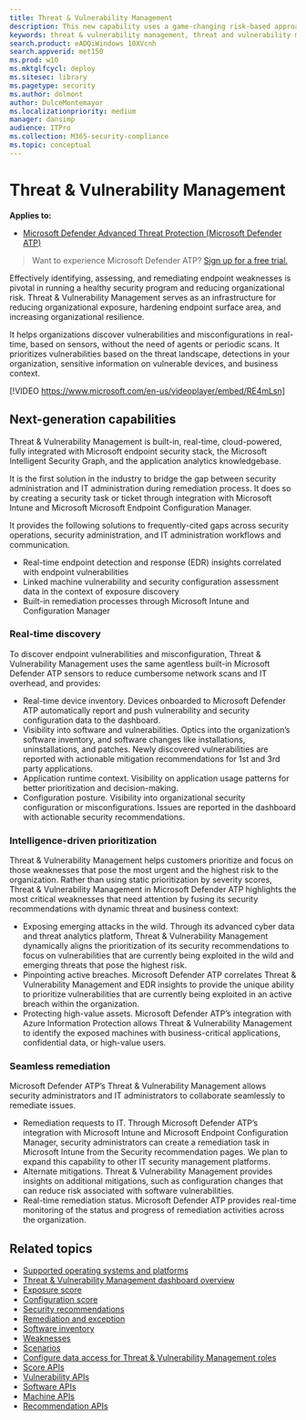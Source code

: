 ```yaml
---
title: Threat & Vulnerability Management
description: This new capability uses a game-changing risk-based approach to the discovery, prioritization, and remediation of endpoint vulnerabilities and misconfigurations.
keywords: threat & vulnerability management, threat and vulnerability management, MDATP TVM, MDATP-TVM, vulnerability management, vulnerability assessment, threat and vulnerability scanning, secure configuration asessment, windows defender atp, microsoft defender atp, endpoint vulnerabilities
search.product: eADQiWindows 10XVcnh
search.appverid: met150
ms.prod: w10
ms.mktglfcycl: deploy
ms.sitesec: library
ms.pagetype: security
ms.author: dolmont
author: DulceMontemayor
ms.localizationpriority: medium
manager: dansimp
audience: ITPro
ms.collection: M365-security-compliance 
ms.topic: conceptual
---
```


# Threat & Vulnerability Management
**Applies to:**
- [Microsoft Defender Advanced Threat Protection (Microsoft Defender ATP)](https://go.microsoft.com/fwlink/p/?linkid=2069559)

>Want to experience Microsoft Defender ATP? [Sign up for a free trial.](https://www.microsoft.com/microsoft-365/windows/microsoft-defender-atp?ocid=docs-wdatp-portaloverview-abovefoldlink) 

Effectively identifying, assessing, and remediating endpoint weaknesses is pivotal in running a healthy security program and reducing organizational risk. Threat & Vulnerability Management serves as an infrastructure for reducing organizational exposure, hardening endpoint surface area, and increasing organizational resilience. 

It helps organizations discover vulnerabilities and misconfigurations in real-time, based on sensors, without the need of agents or periodic scans. It prioritizes vulnerabilities based on the threat landscape, detections in your organization, sensitive information on vulnerable devices, and business context.

[!VIDEO https://www.microsoft.com/en-us/videoplayer/embed/RE4mLsn]

## Next-generation capabilities 
Threat & Vulnerability Management is built-in, real-time, cloud-powered, fully integrated with Microsoft endpoint security stack, the Microsoft Intelligent Security Graph, and the application analytics knowledgebase.  

It is the first solution in the industry to bridge the gap between security administration and IT administration during remediation process. It does so by creating a security task or ticket through integration with Microsoft Intune and Microsoft Microsoft Endpoint Configuration Manager.

It provides the following solutions to frequently-cited gaps across security operations, security administration, and IT administration workflows and communication. 
- Real-time endpoint detection and response (EDR) insights correlated with endpoint vulnerabilities
- Linked machine vulnerability and security configuration assessment data in the context of exposure discovery
- Built-in remediation processes through Microsoft Intune and Configuration Manager 

### Real-time discovery
 
To discover endpoint vulnerabilities and misconfiguration, Threat & Vulnerability Management uses the same agentless built-in Microsoft Defender ATP sensors to reduce cumbersome network scans and IT overhead, and provides:
- Real-time device inventory. Devices onboarded to Microsoft Defender ATP automatically report and push vulnerability and security configuration data to the dashboard.
- Visibility into software and vulnerabilities. Optics into the organization’s software inventory, and software changes like installations, uninstallations, and patches. Newly discovered vulnerabilities are reported with actionable mitigation recommendations for 1st and 3rd party applications.
- Application runtime context. Visibility on application usage patterns for better prioritization and decision-making.
- Configuration posture. Visibility into organizational security configuration or misconfigurations. Issues are reported in the dashboard with actionable security recommendations.
 
### Intelligence-driven prioritization
 
Threat & Vulnerability Management helps customers prioritize and focus on those weaknesses that pose the most urgent and the highest risk to the organization. Rather than using static prioritization by severity scores, Threat & Vulnerability Management in Microsoft Defender ATP highlights the most critical weaknesses that need attention by fusing its security recommendations with dynamic threat and business context:
- Exposing emerging attacks in the wild. Through its advanced cyber data and threat analytics platform, Threat & Vulnerability Management dynamically aligns the prioritization of its security recommendations to focus on vulnerabilities that are currently being exploited in the wild and emerging threats that pose the highest risk.
- Pinpointing active breaches. Microsoft Defender ATP correlates Threat & Vulnerability Management and EDR insights to provide the unique ability to prioritize vulnerabilities that are currently being exploited in an active breach within the organization.
- Protecting high-value assets. Microsoft Defender ATP’s integration with Azure Information Protection allows Threat & Vulnerability Management to identify the exposed machines with business-critical applications, confidential data, or high-value users.
 
### Seamless remediation
 
Microsoft Defender ATP’s Threat & Vulnerability Management allows security administrators and IT administrators to collaborate seamlessly to remediate issues.
- Remediation requests to IT. Through Microsoft Defender ATP’s integration with Microsoft Intune and Microsoft Endpoint Configuration Manager, security administrators can create a remediation task in Microsoft Intune from the Security recommendation pages. We plan to expand this capability to other IT security management platforms. 
- Alternate mitigations. Threat & Vulnerability Management provides insights on additional mitigations, such as configuration changes that can reduce risk associated with software vulnerabilities.
- Real-time remediation status. Microsoft Defender ATP provides real-time monitoring of the status and progress of remediation activities across the organization.

## Related topics
- [Supported operating systems and platforms](tvm-supported-os.md)
- [Threat & Vulnerability Management dashboard overview](tvm-dashboard-insights.md)
- [Exposure score](tvm-exposure-score.md)
- [Configuration score](configuration-score.md)
- [Security recommendations](tvm-security-recommendation.md)
- [Remediation and exception](tvm-remediation.md)
- [Software inventory](tvm-software-inventory.md)
- [Weaknesses](tvm-weaknesses.md)
- [Scenarios](threat-and-vuln-mgt-scenarios.md)
- [Configure data access for Threat & Vulnerability Management roles](https://docs.microsoft.com/windows/security/threat-protection/microsoft-defender-atp/user-roles#create-roles-and-assign-the-role-to-an-azure-active-directory-group)
- [Score APIs](https://docs.microsoft.com/windows/security/threat-protection/microsoft-defender-atp/score)
- [Vulnerability APIs](https://docs.microsoft.com/windows/security/threat-protection/microsoft-defender-atp/vulnerability)
- [Software APIs](https://docs.microsoft.com/windows/security/threat-protection/microsoft-defender-atp/software)
- [Machine APIs](https://docs.microsoft.com/windows/security/threat-protection/microsoft-defender-atp/machine)
- [Recommendation APIs](https://docs.microsoft.com/windows/security/threat-protection/microsoft-defender-atp/vulnerability)
